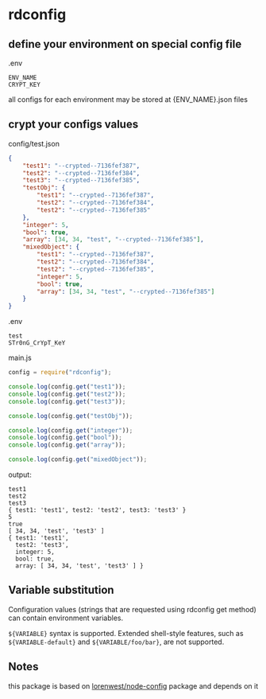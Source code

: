 # rdconfig

## define your environment on special config file

.env

```
ENV_NAME
CRYPT_KEY
```

all configs for each environment may be stored at {ENV_NAME}.json files

## crypt your configs values

config/test.json

```json
{
    "test1": "--crypted--7136fef387",
    "test2": "--crypted--7136fef384",
    "test3": "--crypted--7136fef385",
    "testObj": {
        "test1": "--crypted--7136fef387",
        "test2": "--crypted--7136fef384",
        "test2": "--crypted--7136fef385"
    },
    "integer": 5,
    "bool": true,
    "array": [34, 34, "test", "--crypted--7136fef385"],
    "mixedObject": {
        "test1": "--crypted--7136fef387",
        "test2": "--crypted--7136fef384",
        "test2": "--crypted--7136fef385",
        "integer": 5,
        "bool": true,
        "array": [34, 34, "test", "--crypted--7136fef385"]
    }
}
```

.env

```
test
STr0nG_CrYpT_KeY
```

main.js

```js
config = require("rdconfig");

console.log(config.get("test1"));
console.log(config.get("test2"));
console.log(config.get("test3"));

console.log(config.get("testObj"));

console.log(config.get("integer"));
console.log(config.get("bool"));
console.log(config.get("array"));

console.log(config.get("mixedObject"));
```

output:

```
test1
test2
test3
{ test1: 'test1', test2: 'test2', test3: 'test3' }
5
true
[ 34, 34, 'test', 'test3' ]
{ test1: 'test1',
  test2: 'test3',
  integer: 5,
  bool: true,
  array: [ 34, 34, 'test', 'test3' ] }
```


## Variable substitution

Configuration values (strings that are requested using rdconfig get method) can contain environment variables. 

`${VARIABLE}` syntax is supported. Extended shell-style features, such as `${VARIABLE-default}` and `${VARIABLE/foo/bar}`, are not supported.


## Notes

this package is based on [lorenwest/node-config](https://github.com/lorenwest/node-config) package and depends on it